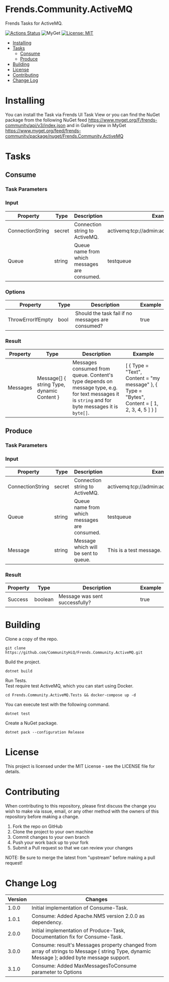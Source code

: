 # Frends.Community.ActiveMQ
Frends Tasks for ActiveMQ.

[![Actions Status](https://github.com/CommunityHiQ/Frends.Community.ActiveMQ/workflows/PackAndPushAfterMerge/badge.svg)](https://github.com/CommunityHiQ/Frends.Community.ActiveMQ/actions)
![MyGet](https://img.shields.io/myget/frends-community/v/Frends.Community.ActiveMQ)
[![License: MIT](https://img.shields.io/badge/License-MIT-yellow.svg)](https://opensource.org/licenses/MIT)

- [Installing](#installing)
- [Tasks](#tasks)
  - [Consume](#consume)
  - [Produce](#produce)
- [Building](#building)
- [License](#license)
- [Contributing](#contributing)
- [Change Log](#change-log)

# Installing
You can install the Task via Frends UI Task View or you can find the NuGet package from the following NuGet feed
https://www.myget.org/F/frends-community/api/v3/index.json and in Gallery view in MyGet https://www.myget.org/feed/frends-community/package/nuget/Frends.Community.ActiveMQ

# Tasks

## Consume

### Task Parameters

### Input

| Property         | Type   | Description                                  | Example                                    |
|------------------|--------|----------------------------------------------|--------------------------------------------|
| ConnectionString | secret | Connection string to ActiveMQ.               | activemq:tcp://admin:admin@localhost:61616 |
| Queue            | string | Queue name from which messages are consumed. | testqueue                                  |

### Options

| Property          | Type | Description                                       | Example |
|-------------------|------|---------------------------------------------------|---------|
| ThrowErrorIfEmpty | bool | Should the task fail if no messages are consumed? | true    |

### Result

| Property | Type                                       | Description                                                                                                                                       | Example                                                                                        |
| ---------|--------------------------------------------|---------------------------------------------------------------------------------------------------------------------------------------------------|------------------------------------------------------------------------------------------------|
| Messages | Message[] { string Type, dynamic Content } | Messages consumed from queue. Content's type depends on message type, e.g. for text messages it is `string` and for byte messages it is `byte[]`. | [ { Type = "Text", Content = "my message" }, { Type = "Bytes", Content = [ 1, 2, 3, 4, 5 ] } ] |

## Produce

### Task Parameters

### Input

| Property         | Type   | Description                                  | Example                                    |
|------------------|--------|----------------------------------------------|--------------------------------------------|
| ConnectionString | secret | Connection string to ActiveMQ.               | activemq:tcp://admin:admin@localhost:61616 |
| Queue            | string | Queue name from which messages are consumed. | testqueue                                  |
| Message          | string | Message which will be sent to queue.         | This is a test message.                    |

### Result

| Property | Type     | Description                    | Example |
| ---------|----------|--------------------------------|---------|
| Success  | boolean  | Message was sent successfully? | true    |

# Building

Clone a copy of the repo.

`git clone https://github.com/CommunityHiQ/Frends.Community.ActiveMQ.git`

Build the project.

`dotnet build`

Run Tests.<br/>
Test require test ActiveMQ, which you can start using Docker.

`cd Frends.Community.ActiveMQ.Tests && docker-compose up -d`

You can execute test with the following command.

`dotnet test`

Create a NuGet package.

`dotnet pack --configuration Release`

# License

This project is licensed under the MIT License - see the LICENSE file for details.

# Contributing
When contributing to this repository, please first discuss the change you wish to make via issue, email, or any other method with the owners of this repository before making a change.

1. Fork the repo on GitHub
2. Clone the project to your own machine
3. Commit changes to your own branch
4. Push your work back up to your fork
5. Submit a Pull request so that we can review your changes

NOTE: Be sure to merge the latest from "upstream" before making a pull request!

# Change Log

| Version | Changes                                                                                                                                    |
|---------|--------------------------------------------------------------------------------------------------------------------------------------------|
| 1.0.0   | Initial implementation of Consume-Task.                                                                                                    |
| 1.0.1   | Consume: Added Apache.NMS version 2.0.0 as dependency.                                                                                     |
| 2.0.0   | Initial implementation of Produce-Task, Documentation fix for Consume-Task.                                                                |
| 3.0.0   | Consume: result's Messages property changed from array of strings to Message { string Type, dynamic Message }; added byte message support. |
| 3.1.0   | Consume: Added MaxMessagesToConsume parameter to Options                                                                                   |